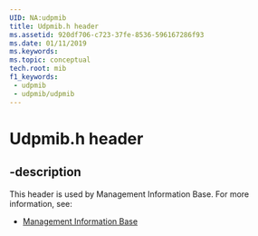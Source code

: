 ```yaml
---
UID: NA:udpmib
title: Udpmib.h header
ms.assetid: 920df706-c723-37fe-8536-596167286f93
ms.date: 01/11/2019
ms.keywords: 
ms.topic: conceptual
tech.root: mib
f1_keywords:
 - udpmib
 - udpmib/udpmib
---
```


# Udpmib.h header


## -description

This header is used by Management Information Base. For more information, see:

- [Management Information Base](../_mib/index.md)

